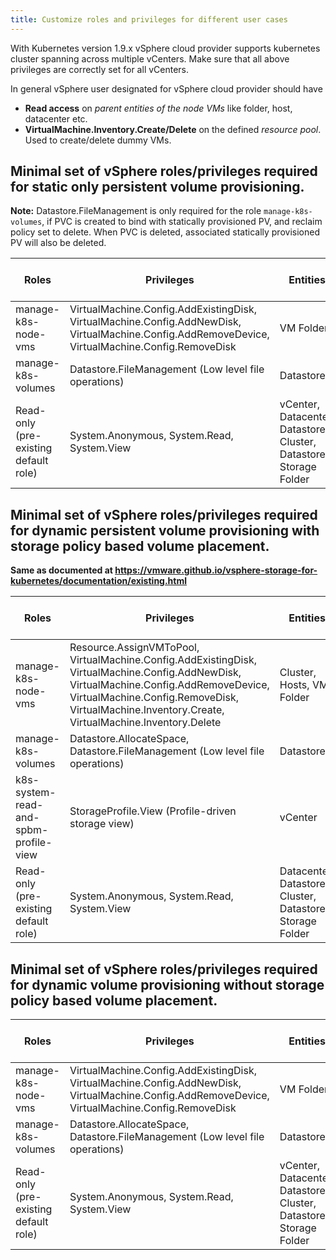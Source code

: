 ```yaml
---
title: Customize roles and privileges for different user cases
---
```


With Kubernetes version 1.9.x vSphere cloud provider supports kubernetes cluster spanning across multiple vCenters. Make sure that all above privileges are correctly set for all vCenters.

In general vSphere user designated for vSphere cloud provider should have
* **Read access** on *parent entities of the node VMs* like folder, host, datacenter etc.
* **VirtualMachine.Inventory.Create/Delete** on the defined *resource pool*. Used to create/delete dummy VMs.

## Minimal set of vSphere roles/privileges required for static only persistent volume provisioning.

**Note:** Datastore.FileManagement is only required for the role `manage-k8s-volumes`, if PVC is created to bind with statically provisioned PV, and reclaim policy set to delete. When PVC is deleted, associated statically provisioned PV will also be deleted.

| Roles         | Privileges    | Entities  | Propagate to Children |
| ------------- |-------------  |-----------| ----------------------|
| manage-k8s-node-vms | VirtualMachine.Config.AddExistingDisk, VirtualMachine.Config.AddNewDisk, VirtualMachine.Config.AddRemoveDevice, VirtualMachine.Config.RemoveDisk | VM Folder | Yes |
| manage-k8s-volumes | Datastore.FileManagement (Low level file operations) | Datastore | No |
| Read-only (pre-existing default role) | System.Anonymous, System.Read, System.View | vCenter, Datacenter, Datastore Cluster, Datastore Storage Folder | No |

## Minimal set of vSphere roles/privileges required for dynamic persistent volume provisioning with storage policy based volume placement.

**Same as documented at
https://vmware.github.io/vsphere-storage-for-kubernetes/documentation/existing.html**

| Roles         | Privileges    | Entities  | Propagate to Children |
| ------------- |-------------  |-----------| ----------------------|
| manage-k8s-node-vms | Resource.AssignVMToPool, VirtualMachine.Config.AddExistingDisk, VirtualMachine.Config.AddNewDisk, VirtualMachine.Config.AddRemoveDevice,  VirtualMachine.Config.RemoveDisk, VirtualMachine.Inventory.Create, VirtualMachine.Inventory.Delete | Cluster, Hosts, VM Folder | Yes |
| manage-k8s-volumes | Datastore.AllocateSpace, Datastore.FileManagement (Low level file operations) | Datastore | No |
| k8s-system-read-and-spbm-profile-view | StorageProfile.View (Profile-driven storage view) | vCenter | No |
| Read-only (pre-existing default role) | System.Anonymous, System.Read, System.View | Datacenter, Datastore Cluster, Datastore Storage Folder | No |


## Minimal set of vSphere roles/privileges required for dynamic volume provisioning without storage policy based volume placement.

| Roles         | Privileges    | Entities  | Propagate to Children |
| ------------- |-------------  |-----------| ----------------------|
| manage-k8s-node-vms | VirtualMachine.Config.AddExistingDisk, VirtualMachine.Config.AddNewDisk,  VirtualMachine.Config.AddRemoveDevice, VirtualMachine.Config.RemoveDisk | VM Folder | Yes |
| manage-k8s-volumes | Datastore.AllocateSpace, Datastore.FileManagement (Low level file operations) | Datastore | No |
| Read-only (pre-existing default role) | System.Anonymous, System.Read, System.View | vCenter, Datacenter, Datastore Cluster, Datastore Storage Folder | No |
